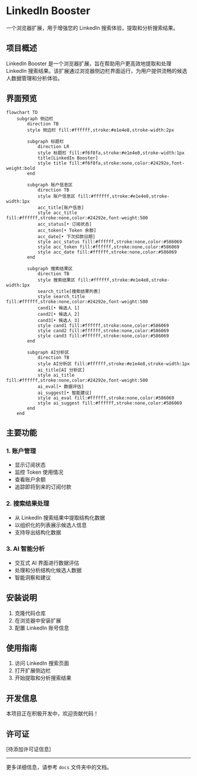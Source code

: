 # LinkedIn Booster

一个浏览器扩展，用于增强您的 LinkedIn 搜索体验，提取和分析搜索结果。

## 项目概述

LinkedIn Booster 是一个浏览器扩展，旨在帮助用户更高效地提取和处理 LinkedIn 搜索结果。该扩展通过浏览器侧边栏界面运行，为用户提供流畅的候选人数据管理和分析体验。

## 界面预览

```mermaid
flowchart TD
    subgraph 侧边栏
        direction TB
        style 侧边栏 fill:#ffffff,stroke:#e1e4e8,stroke-width:2px
        
        subgraph 标题栏
            direction LR
            style 标题栏 fill:#f6f8fa,stroke:#e1e4e8,stroke-width:1px
            title[LinkedIn Booster]
            style title fill:#f6f8fa,stroke:none,color:#24292e,font-weight:bold
        end
        
        subgraph 账户信息区
            direction TB
            style 账户信息区 fill:#ffffff,stroke:#e1e4e8,stroke-width:1px
            acc_title[账户信息]
            style acc_title fill:#ffffff,stroke:none,color:#24292e,font-weight:500
            acc_status[• 订阅状态]
            acc_token[• Token 余额]
            acc_date[• 下次扣款日期]
            style acc_status fill:#ffffff,stroke:none,color:#586069
            style acc_token fill:#ffffff,stroke:none,color:#586069
            style acc_date fill:#ffffff,stroke:none,color:#586069
        end
        
        subgraph 搜索结果区
            direction TB
            style 搜索结果区 fill:#ffffff,stroke:#e1e4e8,stroke-width:1px
            search_title[搜索结果列表]
            style search_title fill:#ffffff,stroke:none,color:#24292e,font-weight:500
            cand1[• 候选人 1]
            cand2[• 候选人 2]
            cand3[• 候选人 3]
            style cand1 fill:#ffffff,stroke:none,color:#586069
            style cand2 fill:#ffffff,stroke:none,color:#586069
            style cand3 fill:#ffffff,stroke:none,color:#586069
        end
        
        subgraph AI分析区
            direction TB
            style AI分析区 fill:#ffffff,stroke:#e1e4e8,stroke-width:1px
            ai_title[AI 分析区]
            style ai_title fill:#ffffff,stroke:none,color:#24292e,font-weight:500
            ai_eval[• 数据评估]
            ai_suggest[• 智能建议]
            style ai_eval fill:#ffffff,stroke:none,color:#586069
            style ai_suggest fill:#ffffff,stroke:none,color:#586069
        end
    end
```

## 主要功能

### 1. 账户管理
- 显示订阅状态
- 监控 Token 使用情况
- 查看账户余额
- 追踪即将到来的订阅付款

### 2. 搜索结果处理
- 从 LinkedIn 搜索结果中提取结构化数据
- 以组织化的列表展示候选人信息
- 支持导出结构化数据

### 3. AI 智能分析
- 交互式 AI 界面进行数据评估
- 处理和分析结构化候选人数据
- 智能洞察和建议

## 安装说明

1. 克隆代码仓库
2. 在浏览器中安装扩展
3. 配置 LinkedIn 账号信息

## 使用指南

1. 访问 LinkedIn 搜索页面
2. 打开扩展侧边栏
3. 开始提取和分析搜索结果

## 开发信息

本项目正在积极开发中，欢迎贡献代码！

## 许可证

[待添加许可证信息]

---

更多详细信息，请参考 `docs` 文件夹中的文档。
